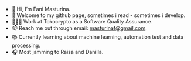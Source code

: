 - 👋 Hi, I’m Fani Masturina.
- 👾 Welcome to my github page, sometimes i read - sometimes i develop.
- 👩🏻‍💻 Work at Tokocrypto as a Software Quality Assurance.
- 📫 Reach me out through email: masturinaf@gmail.com.
- 📚 Currently learning about machine learning, automation test and data processing.
- 🎧 Most jamming to Raisa and Danilla.

<!---
fanimasturina/fanimasturina is a ✨ special ✨ repository because its `README.md` (this file) appears on your GitHub profile.
You can click the Preview link to take a look at your changes.
--->

